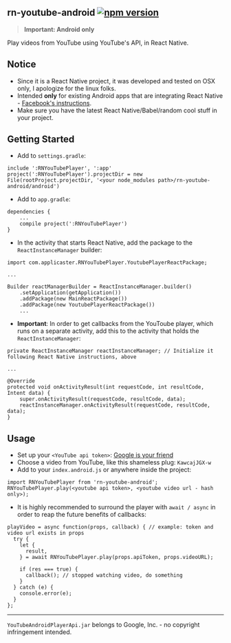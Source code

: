 ## rn-youtube-android [![npm version](https://badge.fury.io/js/rn-youtube-android.svg)](https://badge.fury.io/js/rn-youtube-android)

> **Important: Android only**

Play videos from YouTube using YouTube's API, in React Native.

## Notice
- Since it is a React Native project, it was developed and tested on OSX only, I apologize for the linux folks.
- Intended **only** for existing Android apps that are integrating React Native - [Facebook's instructions]( https://facebook.github.io/react-native/docs/embedded-app-android.html).
- Make sure you have the latest React Native/Babel/random cool stuff in your project.

## Getting Started
- Add to `settings.gradle`:
```
include ':RNYouTubePlayer', ':app'
project(':RNYouTubePlayer').projectDir = new File(rootProject.projectDir, '<your node_modules path>/rn-youtube-android/android')
```
- Add to `app.gradle`:
```
dependencies {
    ...
    compile project(':RNYouTubePlayer')
}
```
- In the activity that starts React Native, add the package to the `ReactInstanceManager` builder: 
```
import com.applicaster.RNYouTubePlayer.YoutubePlayerReactPackage;

...

Builder reactManagerBuilder = ReactInstanceManager.builder()
    .setApplication(getApplication())
    .addPackage(new MainReactPackage())
    .addPackage(new YoutubePlayerReactPackage())
    ...
```

- **Important**: In order to get callbacks from the YouToube player, which runs on a separate activity, add this to the activity that holds the `ReactInstanceManager`:
```
private ReactInstanceManager reactInstanceManager; // Initialize it following React Native instructions, above

...

@Override
protected void onActivityResult(int requestCode, int resultCode, Intent data) {
    super.onActivityResult(requestCode, resultCode, data);
    reactInstanceManager.onActivityResult(requestCode, resultCode, data);
}
```

## Usage
- Set up your `<YouTube api token>`: [Google is your friend](https://developers.google.com/youtube/registering_an_application#create_project)
- Choose a video from YouTube, like this shameless plug: `KawcajJGX-w`
- Add to your `index.android.js` or anywhere inside the project:
```
import RNYouTubePlayer from 'rn-youtube-android';
RNYouTubePlayer.play(<youtube api token>, <youtube video url - hash only>);
```
- It is highly recommended to surround the player with `await / async` in order to reap the future benefits of callbacks:
```
playVideo = async function(props, callback) { // example: token and video url exists in props
  try {
    let {
      result,
    } = await RNYouTubePlayer.play(props.apiToken, props.videoURL);

    if (res === true) {
      callback(); // stopped watching video, do something
    }
  } catch (e) {
    console.error(e);
  }
};
```


---
`YouTubeAndroidPlayerApi.jar` belongs to Google, Inc. - no copyright infringement intended. 
